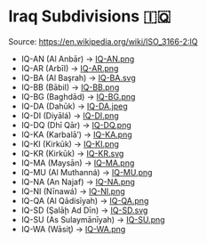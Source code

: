 # Iraq Subdivisions 🇮🇶

Source: https://en.wikipedia.org/wiki/ISO_3166-2:IQ

* IQ-AN (Al Anbār) -> [IQ-AN.png](https://github.com/amckenna41/iso3166-flag-icons/blob/main/iso3166-2-icons/IQ/IQ-AN.png)
* IQ-AR (Arbīl) -> [IQ-AR.png](https://github.com/amckenna41/iso3166-flag-icons/blob/main/iso3166-2-icons/IQ/IQ-AR.png)
* IQ-BA (Al Başrah) -> [IQ-BA.svg](https://github.com/amckenna41/iso3166-flag-icons/blob/main/iso3166-2-icons/IQ/IQ-BA.svg)
* IQ-BB (Bābil) -> [IQ-BB.png](https://github.com/amckenna41/iso3166-flag-icons/blob/main/iso3166-2-icons/IQ/IQ-BB.png)
* IQ-BG (Baghdād) -> [IQ-BG.png](https://github.com/amckenna41/iso3166-flag-icons/blob/main/iso3166-2-icons/IQ/IQ-BG.png)
* IQ-DA (Dahūk) -> [IQ-DA.jpeg](https://github.com/amckenna41/iso3166-flag-icons/blob/main/iso3166-2-icons/IQ/IQ-DA.jpeg)
* IQ-DI (Diyālá) -> [IQ-DI.png](https://github.com/amckenna41/iso3166-flag-icons/blob/main/iso3166-2-icons/IQ/IQ-DI.png)
* IQ-DQ (Dhī Qār) -> [IQ-DQ.png](https://github.com/amckenna41/iso3166-flag-icons/blob/main/iso3166-2-icons/IQ/IQ-DQ.png)
* IQ-KA (Karbalā’) -> [IQ-KA.png](https://github.com/amckenna41/iso3166-flag-icons/blob/main/iso3166-2-icons/IQ/IQ-KA.png)
* IQ-KI (Kirkūk) -> [IQ-KI.png](https://github.com/amckenna41/iso3166-flag-icons/blob/main/iso3166-2-icons/IQ/IQ-KI.png)
* IQ-KR (Kirkūk) -> [IQ-KR.svg](https://github.com/amckenna41/iso3166-flag-icons/blob/main/iso3166-2-icons/IQ/IQ-KR.svg)
* IQ-MA (Maysān) -> [IQ-MA.png](https://github.com/amckenna41/iso3166-flag-icons/blob/main/iso3166-2-icons/IQ/IQ-MA.png)
* IQ-MU (Al Muthanná) -> [IQ-MU.png](https://github.com/amckenna41/iso3166-flag-icons/blob/main/iso3166-2-icons/IQ/IQ-MU.png)
* IQ-NA (An Najaf) -> [IQ-NA.png](https://github.com/amckenna41/iso3166-flag-icons/blob/main/iso3166-2-icons/IQ/IQ-NA.png)
* IQ-NI (Nīnawá) -> [IQ-NI.png](https://github.com/amckenna41/iso3166-flag-icons/blob/main/iso3166-2-icons/IQ/IQ-NI.png)
* IQ-QA (Al Qādisīyah) -> [IQ-QA.png](https://github.com/amckenna41/iso3166-flag-icons/blob/main/iso3166-2-icons/IQ/IQ-QA.png)
* IQ-SD (Şalāḩ Ad Dīn) -> [IQ-SD.svg](https://github.com/amckenna41/iso3166-flag-icons/blob/main/iso3166-2-icons/IQ/IQ-SD.svg)
* IQ-SU (As Sulaymānīyah) -> [IQ-SU.png](https://github.com/amckenna41/iso3166-flag-icons/blob/main/iso3166-2-icons/IQ/IQ-SU.png)
* IQ-WA (Wāsiţ) -> [IQ-WA.png](https://github.com/amckenna41/iso3166-flag-icons/blob/main/iso3166-2-icons/IQ/IQ-WA.png)
